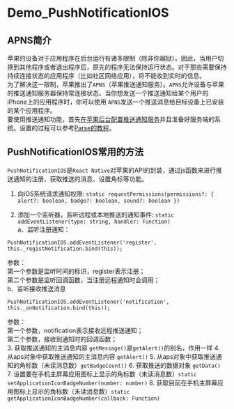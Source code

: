 # Demo_PushNotificationIOS

## APNS简介
苹果的设备对于应用程序在后台运行有诸多限制（除非你越狱）。因此，当用户切换到其他程序或者退出程序后，原先的程序无法保持运行状态。对于那些需要保持持续连接状态的应用程序（比如社区网络应用），将不能收到实时的信息。  
为了解决这一限制，苹果推出了`APNS`（苹果推送通知服务）。`APNS`允许设备与苹果的推送通知服务器保持常连接状态。当你想发送一个推送通知给某个用户的iPhone上的应用程序时，你可以使用 `APNS`发送一个推送消息给目标设备上已安装的某个应用程序。  
要使用推送通知功能，首先[在苹果后台配置推送通知服务](https://developer.apple.com/library/ios/documentation/IDEs/Conceptual/AppDistributionGuide/AddingCapabilities/AddingCapabilities.html#//apple_ref/doc/uid/TP40012582-CH26-SW6)并且准备好服务端的系统。设置的过程可以参考[Parse的教程](https://github.com/ParsePlatform/PushTutorial/tree/master/iOS)。
## PushNotificationIOS常用的方法
`PushNotificationIOS`是`React Native`对苹果的API的封装，通过js函数来进行推送通知的注册、获取推送的消息、设置角标等功能。

1. 向iOS系统请求通知权限: `static requestPermissions(permissions?: { alert?: boolean, badge?: boolean, sound?: boolean })`   

2. 添加一个监听器，监听远程或本地推送的通知事件: `static addEventListener(type: string, handler: Function)`  
a、监听注册通知：
```
PushNotificationIOS.addEventListener('register', this._registNotification.bind(this));
```
参数：  
第一个参数是监听时间的标识，register表示注册；  
第二个参数是监听回调函数，当注册远程通知时会调用；  
b、监听接收推送消息  
```
PushNotificationIOS.addEventListener('notification', this._onNotification.bind(this));
```
参数：  
第一个参数，notification表示接收远程推送通知；  
第二个参数，接收到通知时的回调函数；  
3. 获取推送通知的主消息内容 `getMessage()`是`getAlert()`的别名，作用一样
4. 从aps对象中获取推送通知的主消息内容 `getAlert()`
5. 从aps对象中获取推送通知的角标数（未读消息数）`getBadgeCount()` 
6. 获取推送的数据对象 `getData()` 
7. 设置要在手机主屏幕应用图标上显示的角标数（未读消息数）`static setApplicationIconBadgeNumber(number: number)` 
8. 获取目前在手机主屏幕应用图标上显示的角标数（未读消息数）`static getApplicationIconBadgeNumber(callback: Function)` 



